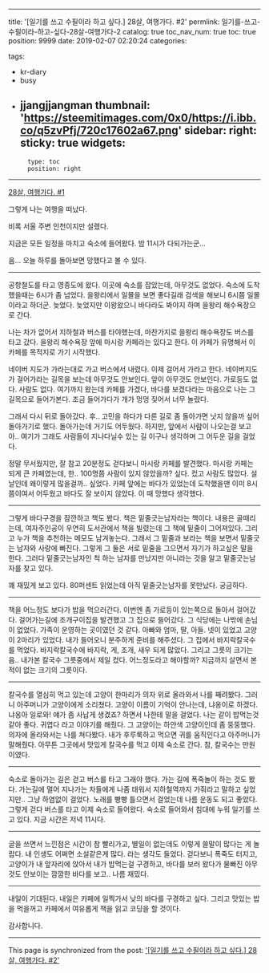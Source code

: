 
---
title: '[일기를 쓰고 수필이라 하고 싶다.] 28살, 여행가다. #2'
permlink: 일기를-쓰고-수필이라-하고-싶다-28살-여행가다-2
catalog: true
toc_nav_num: true
toc: true
position: 9999
date: 2019-02-07 02:20:24
categories:

tags:
- kr-diary
- busy
- jjangjjangman
thumbnail: 'https://steemitimages.com/0x0/https://i.ibb.co/q5zvPfj/720c17602a67.png'
sidebar:
    right:
        sticky: true
widgets:
    -
        type: toc
        position: right
---


<p><a href="https://passionbull.net/2019/02/diary/%EC%9D%BC%EA%B8%B0%EB%A5%BC-%EC%93%B0%EA%B3%A0-%EC%88%98%ED%95%84%EC%9D%B4%EB%9D%BC-%ED%95%98%EA%B3%A0-%EC%8B%B6%EB%8B%A4-28%EC%82%B4-%EC%97%AC%ED%96%89%EC%9D%84-%EA%B0%80%EB%8B%A4/">28살, 여행가다. #1</a></p>
<p>그렇게 나는 여행을 떠났다.</p>
<p>비록 서울 주변 인천이지만 설렜다.</p>
<p>지금은 모든 일정을 마치고 숙소에 들어왔다. 밤 11시가 다되가는군…</p>
<p>음… 오늘 하루를 돌아보면 망했다고 볼 수 있다.</p>
<hr />
<p>공항철도를 타고 영종도에 왔다. 이곳에 숙소를 잡았는데, 아무것도 없었다. 숙소에 도착했을때는 6시가 좀 넘었다. 을왕리에서 일몰을 보면 좋다길래 검색을 해보니 6시쯤 일몰이라고 하더군. 늦었다. 늦었지만 이왕왔으니 바다라도 봐야지 하며 을왕리 해수욕장으로 간다.</p>
<p>나는 차가 없어서 지하철과 버스를 타야했는데, 마찬가지로 을왕리 해수욕장도 버스를 타고 갔다. 을왕리 해수욕장 앞에 마시랑 카페라는 있다고 한다. 이 카페가 유명해서 이 카페를 목적지로 가기 시작했다.</p>
<p>네이버 지도가 가라는대로 가고 버스에서 내렸다. 이제 걸어서 가라고 한다. 네이버지도가 걸어가라는 길목을 보는데 아무것도 안보인다. 앞이 아무것도 안보인다. 가로등도 없다. 사람도 없다. 여기까지 왔는데 카페를 가겠다, 바다를 보겠다라는 마음으로 나는 그 길목으로 들어가본다. 조금 들어가다가 개가 멍멍 짖어서 너무 놀랐다.</p>
<p>그래서 다시 뒤로 돌아갔다. 후.. 고민을 하다가 다른 길로 좀 돌아가면 낫지 않을까 싶어 돌아가기로 했다. 돌아가는데 거기도 어두웠다. 하지만, 앞에서 사람이 나오는걸 보고 아.. 여기가 그래도 사람들이 지나다닐수 있는 길 이구나 생각하며 그 어두운 길을 걸었다.</p>
<p>정말 무서웠지만, 잘 참고 20분정도 걷다보니 마시랑 카페를 발견했다. 마시랑 카페는 되게 큰 카페였는데, 한.. 100명쯤 사람이 있지 않았을까? 싶다. 컸고 사람도 많았다. 설날인데 왜이렇게 많을걸까.. 싶었다. 카페 앞에는 바다가 있었는데 도착했을땐 이미 8시쯤이여서 어두웠고 바다도 잘 보이지 않았다. 이 때 망했다 생각했다.</p>
<hr />
<p>그렇게 바다구경을 잠깐하고 책도 봤다. 책은 밑줄긋는남자라는 책이다. 내용은 골때리는데, 여자주인공이 우연히 도서관에서 책을 빌렸는데 그 책에 밑줄이 그어져있다. 그리고 누가 책을 추천하는 메모도 남겨놓는다. 그래서 그 밑줄과 보라는 책을 보면서 밑줄긋는 남자와 사랑에 빠진다. 그렇게 그 둘은 서로 밑줄을 그으면서 자기가 하고싶은 말을 한다. 그러다 밑줄긋는남자인 척 하는 남자를 만났지만 아니라는 것을 알고 밑줄긋는남자를 찾고 있다.</p>
<p>꽤 재밌게 보고 있다. 80퍼센트 읽었는데 아직 밑줄긋는남자를 못만났다. 궁금하다.</p>
<hr />
<p>책을 어느정도 보다가 밥을 먹으러간다. 이번엔 좀 가로등이 있는쪽으로 돌아서 걸어갔다. 걸어가는길에 조개구이집을 발견했고 그 집으로 들어갔다. 그 식당에는 나밖에 손님이 없었다. 가족이 운영하는 곳이였던 것 같다. 아빠와 엄마, 딸, 아들. 넷이 있었고 고양이 2마리가 있었다. 내가 들어오니 분주하게 준비를 해주셨다. 그 집에서 바지락칼국수를 먹었다. 바지락칼국수에 바지락, 게, 조개, 새우 되게 많았다. 그리고 그릇의 크기는 음.. 내가본 칼국수 그릇중에서 제일 컸다. 어느정도라고 해야할까? 지금까지 살면서 본적이 없는 크기의 그릇이다.</p>
<hr />
<p>칼국수를 열심히 먹고 있는데 고양이 한마리가 의자 위로 올라와서 나를 째려봤다. 그러니 아주머니가 고양이에게 소리쳤다. 고양이 이름이 기억이 안나는데, 냐옹이로 하겠다. 냐옹아 일로와! 얘가 좀 사납게 생겼죠? 하면서 나한테 말을 걸었다. 나는 같이 밥먹는것 같아 좋다. 귀엽다 라고 이야기를 해줬다. 그 고양이는 하얀색 고양이인데 좀 뚱뚱했다. 의자에 올라와서는 나를 쳐다봤다. 내가 후루룩하고 먹으면 귀를 움직인다고 아주머니가 말해줬다. 아무튼 그곳에서 맛있게 칼국수를 먹고 이제 숙소로 간다. 참, 칼국수는 만원이였다.</p>
<hr />
<p>숙소로 돌아가는 길은 걷고 버스를 타고 그래야 했다. 가는 길에 폭죽놀이 하는 것도 봤다. 가는길에 멀어 지나가는 차들에게 나좀 태워서 지하철역까지 가줘라고 말하고 싶었지만.. 그냥 하염없이 걸었다. 노래를 빵빵 틀으면서 걸었는데 나름 운동도 되고 좋았다. 그렇게 걷다 버스를 타고 이제 숙소로 들어왔다. 숙소로 들어와서 침대에 누워 일기를 쓰고 있다. 지금 시간은 저녁 11시다.</p>
<hr />
<p>글을 쓰면서 느낀점은 시간이 참 빨리가고, 별일이 없는데도 이렇게 쓸말이 많다는 게 놀랍다. 내 인생도 어쩌면 소설같은게 많다. 라는 생각도 들었다. 걷다보니 폭죽도 터지고, 고양이가 내 앞자리에 앉아서 내가 밥먹는걸 구경하고, 바다를 보러 왔다가 물빠진 아무것도 안보이는 깜깜한 바다를 보고.. 나름 재밌다.</p>
<hr />
<p>내일이 기대된다. 내일은 카페에 일찍가서 낮의 바다를 구경하고 싶다. 그리고 맛있는 밥을 먹을꺼고 카페에서 여유롭게 책을 읽고 코딩을 할 것이다.</p>

감사합니다.


- - -

This page is synchronized from the post: ['[일기를 쓰고 수필이라 하고 싶다.] 28살, 여행가다. #2'](https://steempeak.com/@jacobyu/1796-travel-2-near-seoul)
